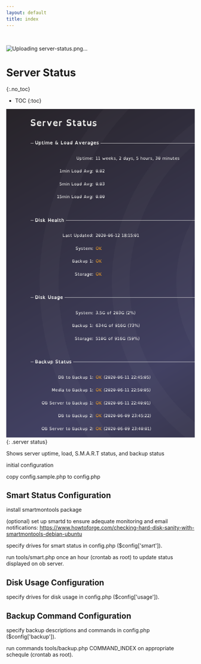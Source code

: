 ```yaml
---
layout: default
title: index
---
```

<br/>

![Uploading server-status.png…]()

# Server Status
{:.no_toc}

* TOC
{:toc}

![ Server Status](img/server_stats.png){: .server status}

Shows server uptime, load, S.M.A.R.T status, and backup status

initial configuration

copy config.sample.php to config.php

## Smart Status Configuration

install smartmontools package    

(optional) set up smartd to ensure adequate monitoring and email notifications: https://www.howtoforge.com/checking-hard-disk-sanity-with-smartmontools-debian-ubuntu

specify drives for smart status in config.php ($config['smart']).

run tools/smart.php once an hour (crontab as root) to update status displayed on ob server.  

## Disk Usage Configuration

specify drives for disk usage in config.php ($config['usage']).

## Backup Command Configuration

specify backup descriptions and commands in config.php ($config['backup']).

run commands tools/backup.php COMMAND_INDEX on appropriate schequle (crontab as root).
